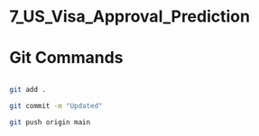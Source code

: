 # 7_US_Visa_Approval_Prediction


# Git Commands
``` bash

git add .

git commit -m "Updated"

git push origin main

```